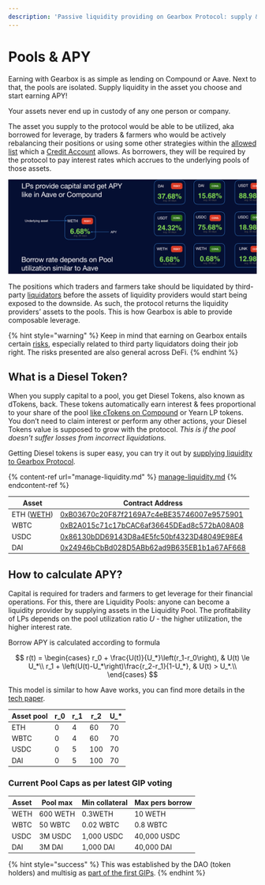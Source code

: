 ```yaml
---
description: 'Passive liquidity providing on Gearbox Protocol: supply & earn APY.'
---
```


# Pools & APY

Earning with Gearbox is as simple as lending on Compound or Aave. Next to that, the pools are isolated. Supply liquidity in the asset you choose and start earning APY!&#x20;

Your assets never end up in custody of any one person or company.

The asset you supply to the protocol would be able to be utilized, aka borrowed for leverage, by traders & farmers who would be actively rebalancing their positions or using some other strategies within the [allowed list](../overview/credit-account/#allowed-list-policy) which a [Credit Account](../overview/credit-account/) allows. As borrowers, they will be required by the protocol to pay interest rates which accrues to the underlying pools of those assets.&#x20;

![](<../.gitbook/assets/Screenshot 2021-08-07 at 22.49.25.png>)

The positions which traders and farmers take should be liquidated by third-party [liquidators](../overview/liquidations/) before the assets of liquidity providers would start being exposed to the downside. As such, the protocol returns the liquidity providers’ assets to the pools. This is how Gearbox is able to provide composable leverage.

{% hint style="warning" %}
Keep in mind that earning on Gearbox entails certain [risks](../risk-and-security/risks-terms.md), especially related to third party liquidators doing their job right. The risks presented are also general across DeFi.&#x20;
{% endhint %}

## What is a Diesel Token?

When you supply capital to a pool, you get Diesel Tokens, also known as dTokens, back. These tokens automatically earn interest & fees proportional to your share of the pool [like cTokens on Compound](https://compound.finance/docs/ctokens) or Yearn LP tokens. You don’t need to claim interest or perform any other actions, your Diesel Tokens value is supposed to grow with the protocol. _This is if the pool doesn't suffer losses from incorrect liquidations._

Getting Diesel tokens is super easy, you can try it out by [supplying liquidity to Gearbox Protocol](manage-liquidity.md#supplying-liquidity).

{% content-ref url="manage-liquidity.md" %}
[manage-liquidity.md](manage-liquidity.md)
{% endcontent-ref %}

| Asset                                                                             | Contract Address                                                                                                      |
| --------------------------------------------------------------------------------- | --------------------------------------------------------------------------------------------------------------------- |
| ETH ([WETH](../overview/faq.md#why-cant-i-trade-eth-on-dexes-via-wallet-connect)) | [0xB03670c20F87f2169A7c4eBE35746007e9575901](https://etherscan.io/address/0xB03670c20F87f2169A7c4eBE35746007e9575901) |
| WBTC                                                                              | [0xB2A015c71c17bCAC6af36645DEad8c572bA08A08](https://etherscan.io/address/0xB2A015c71c17bCAC6af36645DEad8c572bA08A08) |
| USDC                                                                              | [0x86130bDD69143D8a4E5fc50bf4323D48049E98E4](https://etherscan.io/address/0x86130bDD69143D8a4E5fc50bf4323D48049E98E4) |
| DAI                                                                               | [0x24946bCbBd028D5ABb62ad9B635EB1b1a67AF668](https://etherscan.io/address/0x24946bCbBd028D5ABb62ad9B635EB1b1a67AF668) |

## How to calculate APY?

Capital is required for traders and farmers to get leverage for their financial operations. For this, there are Liquidity Pools: anyone can become a liquidity provider by supplying assets in the Liquidity Pool. The profitability of LPs depends on the pool utilization ratio _U_ - the higher utilization, the higher interest rate.&#x20;

Borrow APY is calculated according to formula

$$
r(t) = 
    \begin{cases}
        r_0 + \frac{U(t)}{U_*}\left(r_1-r_0\right), & U(t) \le U_*\\
        r_1 + \left(U(t)-U_*\right)\frac{r_2-r_1}{1-U_*}, & U(t) > U_*.\\
    \end{cases}
$$

This model is similar to how Aave works, you can find more details in the [tech paper](../overview/whitepaper.md).

| Asset pool | r\_0 | r\_1 | r\_2 | U\_\* |
| ---------- | ---- | ---- | ---- | ----- |
| ETH        | 0    | 4    | 60   | 70    |
| WBTC       | 0    | 4    | 60   | 70    |
| USDC       | 0    | 5    | 100  | 70    |
| DAI        | 0    | 5    | 100  | 70    |

### Current Pool Caps as per latest GIP voting

| Asset | Pool max | Min collateral | Max pers borrow |
| ----- | -------- | -------------- | --------------- |
| WETH  | 600 WETH | 0.3WETH        | 10 WETH         |
| WBTC  | 50 WBTC  | 0.02 WBTC      | 0.8 WBTC        |
| USDC  | 3M USDC  | 1,000 USDC     | 40,000 USDC     |
| DAI   | 3M DAI   | 1,000 DAI      | 40,000 DAI      |

{% hint style="success" %}
This was established by the DAO (token holders) and multisig as [part of the first GIPs](https://gov.gearbox.fi/t/gip-1-proposal-to-add-pools/347).
{% endhint %}

